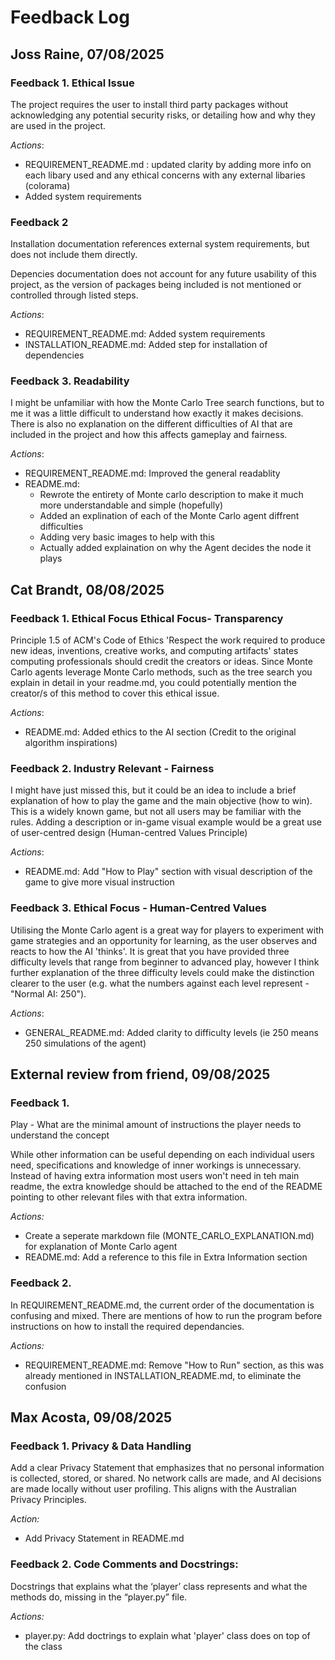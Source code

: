 # Feedback Log

## Joss Raine, 07/08/2025

### Feedback 1. Ethical Issue

The project requires the user to install third party packages without acknowledging any potential security risks, or detailing how and why they are used in the project.

*Actions*:
- REQUIREMENT_README.md : updated clarity by adding more info on each libary used and any ethical concerns with any external libaries (colorama)
- Added system requirements

### Feedback 2

Installation documentation references external system requirements, but does not include them directly.

Depencies documentation does not account for any future usability of this project, as the version of packages being included is not mentioned or controlled through listed steps.

*Actions*:
- REQUIREMENT_README.md: Added system requirements
- INSTALLATION_README.md: Added step for installation of dependencies

### Feedback 3. Readability

I might be unfamiliar with how the Monte Carlo Tree search functions, but to me it was a little difficult to understand how exactly it makes decisions. There is also no explanation on the different difficulties of AI that are included in the project and how this affects gameplay and fairness.

*Actions*:
- REQUIREMENT_README.md: Improved the general readablity
- README.md:
  - Rewrote the entirety of Monte carlo description to make it much more understandable and simple (hopefully)
  - Added an explination of each of the Monte Carlo agent diffrent difficulties 
  - Adding very basic images to help with this
  - Actually added explaination on why the Agent decides the node it plays


## Cat Brandt, 08/08/2025

### Feedback 1. Ethical Focus Ethical Focus- Transparency

Principle 1.5 of ACM's Code of Ethics 'Respect the work required to produce new ideas, inventions, creative works, and computing artifacts' states computing professionals should credit the creators or ideas. Since Monte Carlo agents leverage Monte Carlo methods, such as the tree search you explain in detail in your readme.md, you could potentially mention the creator/s of this method to cover this ethical issue.

*Actions*:
- README.md: Added ethics to the AI section (Credit to the original algorithm inspirations)

### Feedback 2. Industry Relevant - Fairness
  I might have just missed this, but it could be an idea to include a brief explanation of how to play the game and the main objective (how to win). This is a widely known game, but not all users may be familiar with the rules. Adding a description or in-game visual example would be a great use of user-centred design (Human-centred Values Principle)

*Actions*:
- README.md: Add "How to Play" section with visual description of the game to give more visual instruction

### Feedback 3. Ethical Focus - Human-Centred Values
  Utilising the Monte Carlo agent is a great way for players to experiment with game strategies and an opportunity for learning, as the user observes and reacts to how the AI 'thinks'. It is great that you have provided three difficulty levels that range from beginner to advanced play, however I think further explanation of the three difficulty levels could make the distinction clearer to the user (e.g. what the numbers against each level represent - "Normal AI: 250").


*Actions*:
- GENERAL_README.md: Added clarity to difficulty levels (ie 250 means 250 simulations of the agent)

## External review from friend, 09/08/2025
### Feedback 1. 
Play - What are the minimal amount of instructions the player needs to understand the concept
 
While other information can be useful depending on each individual users need, specifications and knowledge of inner workings is unnecessary.
Instead of having extra information most users won't need in teh main readme, the extra knowledge should be attached to the end of the README pointing to other relevant files with that extra information.

*Actions:*
- Create a seperate markdown file (MONTE_CARLO_EXPLANATION.md) for explanation of Monte Carlo agent
- README.md: Add a reference to this file in Extra Information section

### Feedback 2.
In REQUIREMENT_README.md, the current order of the documentation is confusing and mixed. There are mentions of how to run the program before instructions on how to install the required dependancies.

*Actions:*
- REQUIREMENT_README.md: Remove "How to Run" section, as this was already mentioned in INSTALLATION_README.md, to eliminate the confusion

## Max Acosta, 09/08/2025
### Feedback 1. Privacy & Data Handling
Add a clear Privacy Statement that emphasizes that no personal information is collected, stored, or shared. No network calls are made, and AI decisions are made locally without user profiling. This aligns with the Australian Privacy Principles.

*Action:*

  - Add Privacy Statement in README.md

### Feedback 2. Code Comments and Docstrings:

Docstrings that explains what the ‘player’ class represents and what the methods do, missing in the “player.py” file.

*Actions:*
- player.py:
 Add doctrings to explain what 'player' class does on top of the class